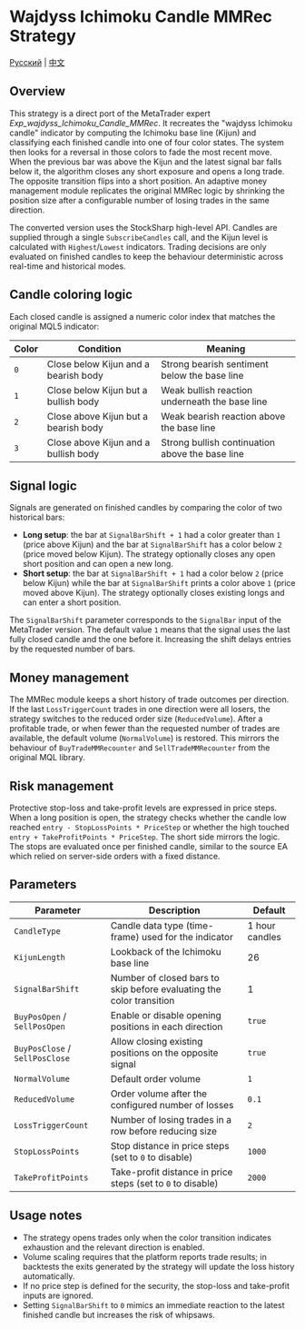 # Wajdyss Ichimoku Candle MMRec Strategy
[Русский](README_ru.md) | [中文](README_cn.md)

## Overview
This strategy is a direct port of the MetaTrader expert *Exp_wajdyss_Ichimoku_Candle_MMRec*. It recreates the "wajdyss Ichimoku candle"
indicator by computing the Ichimoku base line (Kijun) and classifying each finished candle into one of four color states. The system then
looks for a reversal in those colors to fade the most recent move. When the previous bar was above the Kijun and the latest signal bar falls
below it, the algorithm closes any short exposure and opens a long trade. The opposite transition flips into a short position. An adaptive
money management module replicates the original MMRec logic by shrinking the position size after a configurable number of losing trades in the
same direction.

The converted version uses the StockSharp high-level API. Candles are supplied through a single `SubscribeCandles` call, and the Kijun level is
calculated with `Highest`/`Lowest` indicators. Trading decisions are only evaluated on finished candles to keep the behaviour deterministic
across real-time and historical modes.

## Candle coloring logic
Each closed candle is assigned a numeric color index that matches the original MQL5 indicator:

| Color | Condition | Meaning |
|-------|-----------|---------|
| `0` | Close below Kijun and a bearish body | Strong bearish sentiment below the base line |
| `1` | Close below Kijun but a bullish body | Weak bullish reaction underneath the base line |
| `2` | Close above Kijun but a bearish body | Weak bearish reaction above the base line |
| `3` | Close above Kijun and a bullish body | Strong bullish continuation above the base line |

## Signal logic
Signals are generated on finished candles by comparing the color of two historical bars:

- **Long setup**: the bar at `SignalBarShift + 1` had a color greater than `1` (price above Kijun) and the bar at `SignalBarShift` has a color below `2`
  (price moved below Kijun). The strategy optionally closes any open short position and can open a new long.
- **Short setup**: the bar at `SignalBarShift + 1` had a color below `2` (price below Kijun) while the bar at `SignalBarShift` prints a color above `1`
  (price moved above Kijun). The strategy optionally closes existing longs and can enter a short position.

The `SignalBarShift` parameter corresponds to the `SignalBar` input of the MetaTrader version. The default value `1` means that the signal uses
the last fully closed candle and the one before it. Increasing the shift delays entries by the requested number of bars.

## Money management
The MMRec module keeps a short history of trade outcomes per direction. If the last `LossTriggerCount` trades in one direction were all losers,
the strategy switches to the reduced order size (`ReducedVolume`). After a profitable trade, or when fewer than the requested number of trades
are available, the default volume (`NormalVolume`) is restored. This mirrors the behaviour of `BuyTradeMMRecounter` and `SellTradeMMRecounter`
from the original MQL library.

## Risk management
Protective stop-loss and take-profit levels are expressed in price steps. When a long position is open, the strategy checks whether the candle
low reached `entry - StopLossPoints * PriceStep` or whether the high touched `entry + TakeProfitPoints * PriceStep`. The short side mirrors the
logic. The stops are evaluated once per finished candle, similar to the source EA which relied on server-side orders with a fixed distance.

## Parameters
| Parameter | Description | Default |
|-----------|-------------|---------|
| `CandleType` | Candle data type (time-frame) used for the indicator | 1 hour candles |
| `KijunLength` | Lookback of the Ichimoku base line | 26 |
| `SignalBarShift` | Number of closed bars to skip before evaluating the color transition | 1 |
| `BuyPosOpen` / `SellPosOpen` | Enable or disable opening positions in each direction | `true` |
| `BuyPosClose` / `SellPosClose` | Allow closing existing positions on the opposite signal | `true` |
| `NormalVolume` | Default order volume | `1` |
| `ReducedVolume` | Order volume after the configured number of losses | `0.1` |
| `LossTriggerCount` | Number of losing trades in a row before reducing size | `2` |
| `StopLossPoints` | Stop distance in price steps (set to `0` to disable) | `1000` |
| `TakeProfitPoints` | Take-profit distance in price steps (set to `0` to disable) | `2000` |

## Usage notes
- The strategy opens trades only when the color transition indicates exhaustion and the relevant direction is enabled.
- Volume scaling requires that the platform reports trade results; in backtests the exits generated by the strategy will update the loss history automatically.
- If no price step is defined for the security, the stop-loss and take-profit inputs are ignored.
- Setting `SignalBarShift` to `0` mimics an immediate reaction to the latest finished candle but increases the risk of whipsaws.
